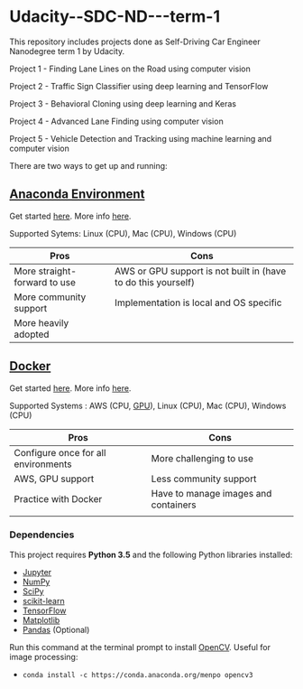 # Udacity--SDC-ND---term-1
This repository includes projects done as Self-Driving Car Engineer Nanodegree term 1 by Udacity.

Project 1 - Finding Lane Lines on the Road using computer vision

Project 2 - Traffic Sign Classifier using deep learning and TensorFlow

Project 3 - Behavioral Cloning using deep learning and Keras

Project 4 - Advanced Lane Finding using computer vision

Project 5 - Vehicle Detection and Tracking using machine learning and computer vision



There are two ways to get up and running:

## [Anaconda Environment](doc/configure_via_anaconda.md)

Get started [here](doc/configure_via_anaconda.md). More info [here](http://conda.pydata.org/docs/).

Supported Sytems: Linux (CPU), Mac (CPU), Windows (CPU)     

| Pros                         | Cons                                               |
|------------------------------|----------------------------------------------------|
| More straight-forward to use | AWS or GPU support is not built in (have to do this yourself)              |
| More community support       | Implementation is local and OS specific            |
| More heavily adopted         |                                                    |

## [Docker](doc/configure_via_docker.md)

Get started [here](doc/configure_via_docker.md). More info [here](http://docker.com).

Supported Systems : AWS (CPU, [GPU](doc/docker_for_aws.md)), Linux (CPU), Mac (CPU), Windows (CPU)     

| Pros                                | Cons                                 |
|-------------------------------------|--------------------------------------|
| Configure once for all environments | More challenging to use              |
| AWS, GPU support                    | Less community support               |
| Practice with Docker              | Have to manage images and containers |
|                                     |                                      |


### Dependencies
This project requires **Python 3.5** and the following Python libraries installed:

- [Jupyter](http://jupyter.org/)
- [NumPy](http://www.numpy.org/)
- [SciPy](https://www.scipy.org/)
- [scikit-learn](http://scikit-learn.org/)
- [TensorFlow](http://tensorflow.org)
- [Matplotlib](http://matplotlib.org/)
- [Pandas](http://pandas.pydata.org/) (Optional)

Run this command at the terminal prompt to install [OpenCV](http://opencv.org/). Useful for image processing:

- `conda install -c https://conda.anaconda.org/menpo opencv3`
